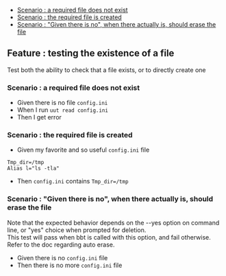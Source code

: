 
- [Scenario : a required file does not exist](#scenario--a-required-file-does-not-exist)
- [Scenario : the required file is created](#scenario--the-required-file-is-created)
- [Scenario : "Given there is no", when there actually is, should erase the file](#scenario--given-there-is-no-when-there-actually-is-should-erase-the-file)

<!-- omit from toc -->
## Feature : testing the existence of a file

Test both the ability to check that a file exists, or to directly create one

### Scenario : a required file does not exist 

- Given there is no file `config.ini`
- When I run `uut read config.ini`
- Then I get error

### Scenario : the required file is created

  - Given my favorite and so useful `config.ini` file
```
Tmp_dir=/tmp
Alias l="ls -tla"
```
- Then `config.ini` contains `Tmp_dir=/tmp`

 ### Scenario : "Given there is no", when there actually is, should erase the file 

Note that the expected behavior depends on the --yes option on command line, or "yes" choice when prompted for deletion.  
This test will pass when bbt is called with this option, and fail otherwise.  
Refer to the doc regarding auto erase. 

- Given there is no `config.ini` file  
- Then there is no more `config.ini` file
 
